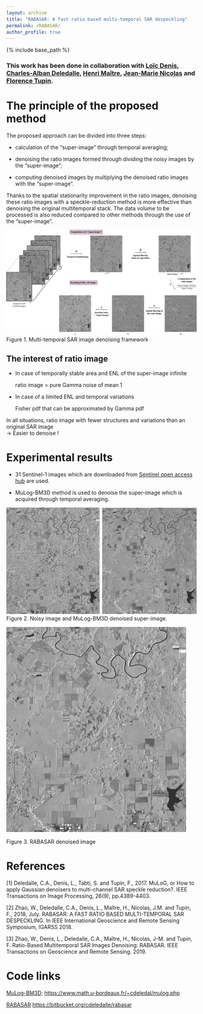 ```yaml
---
layout: archive
title: "RABASAR: A fast ratio based multi-temporal SAR despeckling"
permalink: /RABASAR/
author_profile: true
---
```


{% include base_path %}

### This work has been done in collaboration with [Loïc Denis](https://perso.univ-st-etienne.fr/deniloic/), [Charles-Alban Deledalle](https://www.math.u-bordeaux.fr/~cdeledal/), [Henri Maître](https://perso.telecom-paristech.fr/maitre/), [Jean-Marie Nicolas](https://perso.telecom-paristech.fr/nicolas/) and [Florence Tupin](https://perso.telecom-paristech.fr/tupin/).

The principle of the proposed method
======
The proposed approach can be divided into three steps: 

   * calculation of the “super-image” through temporal averaging; 
    
   * denoising the ratio images formed through dividing the noisy images by the “super-image”; 
    
   * computing denoised images by multiplying the denoised ratio images with the “super-image”.

Thanks to the spatial stationarity improvement in the ratio images, denoising these ratio images with a speckle-reduction
method is more effective than denoising the original multitemporal stack. The data volume to be processed is also reduced compared to other methods through the use of the “super-image”.

![Flowchart](/images/flowchart2.png)
Figure 1. Multi-temporal SAR image denoising framework

The interest of ratio image 
---
  * In case of temporally stable area and ENL of the super-image infinite
   
	ratio image = pure Gamma noise of mean 1

  * In case of  a limited ENL and temporal variations
   
	Fisher pdf that can be approximated by Gamma pdf

In all situations, ratio image with fewer structures and variations than an original SAR image  
→   Easier to denoise !



Experimental results
======
   * 31 Sentinel-1 images which are downloaded from [Sentinel open access hub](https://sentinels.copernicus.eu/web/sentinel/sentinel-data-access) are used.

   * MuLog-BM3D method is used to denoise the super-image which is acquired through temporal averaging. 

![NoisySuperImg](/images/NoisySuperImg1.png)
Figure 2. Noisy image and MuLog-BM3D denoised super-image.

![DNoisyImg](/images/DNoisyImg1.png)

Figure 3. RABASAR denoised image

	






  
References
======

[1] Deledalle, C.A., Denis, L., Tabti, S. and Tupin, F., 2017. MuLoG, or How to apply Gaussian denoisers to multi-channel SAR speckle reduction?. IEEE Transactions on Image Processing, 26(9), pp.4389-4403.

[2] Zhao, W., Deledalle, C.A., Denis, L., Maître, H., Nicolas, J.M. and Tupin, F., 2018, July. RABASAR: A FAST RATIO BASED MULTI-TEMPORAL SAR DESPECKLING. In IEEE International Geoscience and Remote Sensing Symposium, IGARSS 2018.

[3] Zhao, W., Denis, L., Deledalle, C.A., Maître, H., Nicolas, J-M. and Tupin, F. Ratio-Based Multitemporal SAR Images Denoising: RABASAR. IEEE Transactions on Geoscience and Remote Sensing. 2019.




Code links
======
[MuLog-BM3D](https://www.math.u-bordeaux.fr/~cdeledal/mulog.php): https://www.math.u-bordeaux.fr/~cdeledal/mulog.php

[RABASAR](https://bitbucket.org/cdeledalle/rabasar) https://bitbucket.org/cdeledalle/rabasar
  

